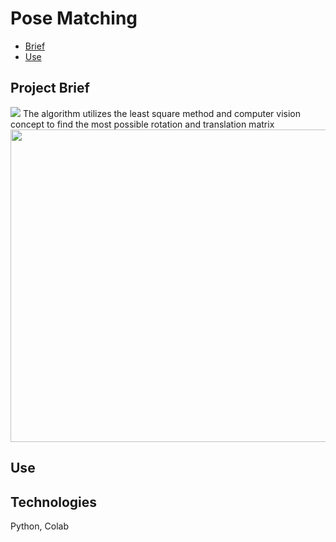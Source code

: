 # Pose Matching
- [Brief](#project-brief)  
- [Use](#use)

## Project Brief
<img src="https://render.githubusercontent.com/render/math?math=argmin_{R,T}|W-K(RP+T)|_2">
The algorithm utilizes the least square method and computer vision concept to find the most possible rotation and translation matrix<br/>
<img src="/pose_optimization/train_176.jpg" width="600" height="500"/> <!-- image-->

## Use

## Technologies
Python, Colab<br/>
